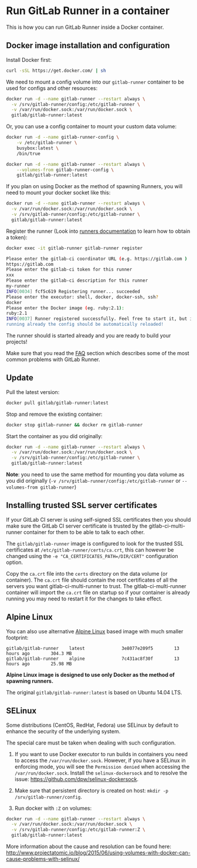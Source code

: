# Run GitLab Runner in a container

This is how you can run GitLab Runner inside a Docker container.

## Docker image installation and configuration

Install Docker first:

```bash
curl -sSL https://get.docker.com/ | sh
```

We need to mount a config volume into our `gitlab-runner` container to
be used for configs and other resources:

```bash
docker run -d --name gitlab-runner --restart always \
  -v /srv/gitlab-runner/config:/etc/gitlab-runner \
  -v /var/run/docker.sock:/var/run/docker.sock \
  gitlab/gitlab-runner:latest
```

Or, you can use a config container to mount your custom data volume:

```bash
docker run -d --name gitlab-runner-config \
    -v /etc/gitlab-runner \
    busybox:latest \
    /bin/true

docker run -d --name gitlab-runner --restart always \
    --volumes-from gitlab-runner-config \
    gitlab/gitlab-runner:latest
```

If you plan on using Docker as the method of spawning Runners, you will need to
mount your docker socket like this:

```bash
docker run -d --name gitlab-runner --restart always \
  -v /var/run/docker.sock:/var/run/docker.sock \
  -v /srv/gitlab-runner/config:/etc/gitlab-runner \
  gitlab/gitlab-runner:latest
```

Register the runner (Look into [runners documentation](http://docs.gitlab.com/ce/ci/runners/README.html) to learn how to obtain a token):

```bash
docker exec -it gitlab-runner gitlab-runner register

Please enter the gitlab-ci coordinator URL (e.g. https://gitlab.com )
https://gitlab.com
Please enter the gitlab-ci token for this runner
xxx
Please enter the gitlab-ci description for this runner
my-runner
INFO[0034] fcf5c619 Registering runner... succeeded
Please enter the executor: shell, docker, docker-ssh, ssh?
docker
Please enter the Docker image (eg. ruby:2.1):
ruby:2.1
INFO[0037] Runner registered successfully. Feel free to start it, but if it's
running already the config should be automatically reloaded!
```

The runner should is started already and you are ready to build your projects!

Make sure that you read the [FAQ](../faq/README.md) section which describes
some of the most common problems with GitLab Runner.

## Update

Pull the latest version:

```bash
docker pull gitlab/gitlab-runner:latest
```

Stop and remove the existing container:

```bash
docker stop gitlab-runner && docker rm gitlab-runner
```

Start the container as you did originally:

```bash
docker run -d --name gitlab-runner --restart always \
  -v /var/run/docker.sock:/var/run/docker.sock \
  -v /srv/gitlab-runner/config:/etc/gitlab-runner \
  gitlab/gitlab-runner:latest
```

**Note**: you need to use the same method for mounting you data volume as you
    did originally (`-v /srv/gitlab-runner/config:/etc/gitlab-runner` or `--volumes-from gitlab-runner`)

## Installing trusted SSL server certificates

If your GitLab CI server is using self-signed SSL certificates then you should
make sure the GitLab CI server certificate is trusted by the gitlab-ci-multi-runner
container for them to be able to talk to each other.

The `gitlab/gitlab-runner` image is configured to look for the trusted SSL
certificates at `/etc/gitlab-runner/certs/ca.crt`, this can however be changed using the
`-e "CA_CERTIFICATES_PATH=/DIR/CERT"` configuration option.

Copy the `ca.crt` file into the `certs` directory on the data volume (or container).
The `ca.crt` file should contain the root certificates of all the servers you
want gitlab-ci-multi-runner to trust. The gitlab-ci-multi-runner container will
import the `ca.crt` file on startup so if your container is already running you
may need to restart it for the changes to take effect.

## Alpine Linux

You can also use alternative [Alpine Linux](https://www.alpinelinux.org/) based image with much smaller footprint:
```
gitlab/gitlab-runner    latest              3e8077e209f5        13 hours ago        304.3 MB
gitlab/gitlab-runner    alpine              7c431ac8f30f        13 hours ago        25.98 MB
```

**Alpine Linux image is designed to use only Docker as the method of spawning runners.**

The original `gitlab/gitlab-runner:latest` is based on Ubuntu 14.04 LTS.

## SELinux

Some distributions (CentOS, RedHat, Fedora) use SELinux by default to enhance the security of the underlying system.

The special care must be taken when dealing with such configuration.

1. If you want to use Docker executor to run builds in containers you need to access the `/var/run/docker.sock`.
However, if you have a SELinux in enforcing mode, you will see the `Permission denied` when accessing the `/var/run/docker.sock`.
Install the `selinux-dockersock` and to resolve the issue: https://github.com/dpw/selinux-dockersock.

1. Make sure that persistent directory is created on host: `mkdir -p /srv/gitlab-runner/config`.

1. Run docker with `:Z` on volumes:

```bash
docker run -d --name gitlab-runner --restart always \
  -v /var/run/docker.sock:/var/run/docker.sock \
  -v /srv/gitlab-runner/config:/etc/gitlab-runner:Z \
  gitlab/gitlab-runner:latest
```

More information about the cause and resolution can be found here:
http://www.projectatomic.io/blog/2015/06/using-volumes-with-docker-can-cause-problems-with-selinux/

